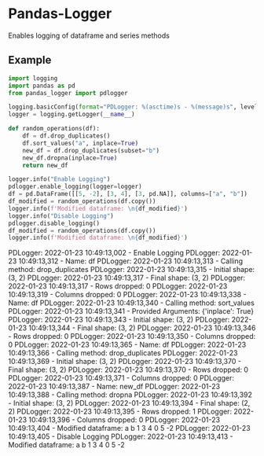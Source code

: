 # Pandas-Logger
Enables logging of dataframe and series methods
## Example
```python
import logging
import pandas as pd
from pandas_logger import pdlogger  

logging.basicConfig(format="PDLogger: %(asctime)s - %(message)s", level=logging.INFO)
logger = logging.getLogger(__name__)

def random_operations(df):
    df = df.drop_duplicates()
    df.sort_values("a", inplace=True)
    new_df = df.drop_duplicates(subset="b")
    new_df.dropna(inplace=True)
    return new_df

logger.info("Enable Logging")
pdlogger.enable_logging(logger=logger)
df = pd.DataFrame([[5, -2], [3, 4], [3, pd.NA]], columns=["a", "b"])
df_modified = random_operations(df.copy())
logger.info(f'Modified dataframe: \n{df_modified}')
logger.info("Disable Logging")
pdlogger.disable_logging()
df_modified = random_operations(df.copy())
logger.info(f'Modified dataframe: \n{df_modified}')
```

   PDLogger: 2022-01-23 10:49:13,002 - Enable Logging
   PDLogger: 2022-01-23 10:49:13,312 - Name: df
   PDLogger: 2022-01-23 10:49:13,313 - Calling method: drop_duplicates
   PDLogger: 2022-01-23 10:49:13,315 - Initial shape: (3, 2)
   PDLogger: 2022-01-23 10:49:13,317 - Final shape: (3, 2)
   PDLogger: 2022-01-23 10:49:13,317 - Rows dropped: 0
   PDLogger: 2022-01-23 10:49:13,319 - Columns dropped: 0
   PDLogger: 2022-01-23 10:49:13,338 - Name: df
   PDLogger: 2022-01-23 10:49:13,340 - Calling method: sort_values
   PDLogger: 2022-01-23 10:49:13,341 - Provided Arguments: {'inplace': True}
   PDLogger: 2022-01-23 10:49:13,343 - Initial shape: (3, 2)
   PDLogger: 2022-01-23 10:49:13,344 - Final shape: (3, 2)
   PDLogger: 2022-01-23 10:49:13,346 - Rows dropped: 0
   PDLogger: 2022-01-23 10:49:13,350 - Columns dropped: 0
   PDLogger: 2022-01-23 10:49:13,365 - Name: df
   PDLogger: 2022-01-23 10:49:13,366 - Calling method: drop_duplicates
   PDLogger: 2022-01-23 10:49:13,369 - Initial shape: (3, 2)
   PDLogger: 2022-01-23 10:49:13,370 - Final shape: (3, 2)
   PDLogger: 2022-01-23 10:49:13,370 - Rows dropped: 0
   PDLogger: 2022-01-23 10:49:13,371 - Columns dropped: 0
   PDLogger: 2022-01-23 10:49:13,387 - Name: new_df
   PDLogger: 2022-01-23 10:49:13,388 - Calling method: dropna
   PDLogger: 2022-01-23 10:49:13,392 - Initial shape: (3, 2)
   PDLogger: 2022-01-23 10:49:13,394 - Final shape: (2, 2)
   PDLogger: 2022-01-23 10:49:13,395 - Rows dropped: 1
   PDLogger: 2022-01-23 10:49:13,396 - Columns dropped: 0
   PDLogger: 2022-01-23 10:49:13,404 - Modified dataframe: 
      a   b
   1  3   4
   0  5  -2
   PDLogger: 2022-01-23 10:49:13,405 - Disable Logging
   PDLogger: 2022-01-23 10:49:13,413 - Modified dataframe: 
      a   b
   1  3   4
   0  5  -2
